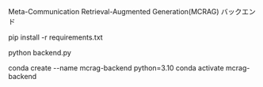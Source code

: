 Meta-Communication Retrieval-Augmented Generation(MCRAG)
バックエンド



pip install -r requirements.txt

python backend.py


conda create --name mcrag-backend python=3.10
conda activate mcrag-backend



